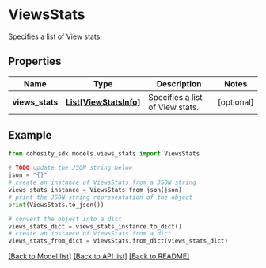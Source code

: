 # ViewsStats

Specifies a list of View stats.

## Properties

Name | Type | Description | Notes
------------ | ------------- | ------------- | -------------
**views_stats** | [**List[ViewStatsInfo]**](ViewStatsInfo.md) | Specifies a list of View stats. | [optional] 

## Example

```python
from cohesity_sdk.models.views_stats import ViewsStats

# TODO update the JSON string below
json = "{}"
# create an instance of ViewsStats from a JSON string
views_stats_instance = ViewsStats.from_json(json)
# print the JSON string representation of the object
print(ViewsStats.to_json())

# convert the object into a dict
views_stats_dict = views_stats_instance.to_dict()
# create an instance of ViewsStats from a dict
views_stats_from_dict = ViewsStats.from_dict(views_stats_dict)
```
[[Back to Model list]](../README.md#documentation-for-models) [[Back to API list]](../README.md#documentation-for-api-endpoints) [[Back to README]](../README.md)


